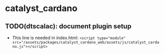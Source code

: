 # catalyst_cardano

## TODO(dtscalac): document plugin setup
* This line is needed in index.html: `<script type="module" src="/assets/packages/catalyst_cardano_web/assets/js/catalyst_cardano.js"></script>`